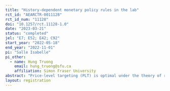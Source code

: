 ```yaml
---
title: "History-dependent monetary policy rules in the lab"
rct_id: "AEARCTR-0011128"
rct_id_num: "11128"
doi: "10.1257/rct.11128-1.0"
date: "2023-03-21"
status: "completed"
jel: "E7; E52; E42; C92"
start_year: "2022-05-18"
end_year: "2022-11-01"
pi: "Salle Isabelle"
pi_other:
  - name: Hung Truong
    email: hung_truong@sfu.ca
    affiliation: Simon Fraser University
abstract: "Price-level targeting (PLT) is optimal under the theory of rational expectations (RE), i.e. when expectations are in line with the monetary policy rule, but lacks empirical support. Given the hurdles to the implementation of macroeconomic field experiments, we utilize a laboratory forecasting group experiment --  where expectations come from human subjects  -- to collect data on expectations, inflation and output dynamics under the traditional inflation targeting (IT) framework and PLT confronted with both deflationary and cost-push shocks. This sequence of shocks is designed to approximate the recent course of events. We add a third treatment where PLT is augmented with central bank communication about the time-dependent inflation rate that would be consistent with closing the price gap in each period. Under RE, this additional piece of information is redundant because agents are supposed to form model-consistent expectations. "
layout: registration
---
```


